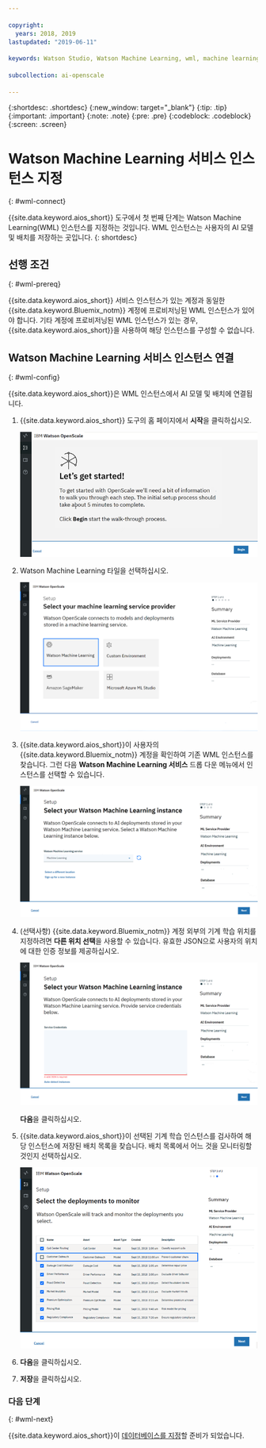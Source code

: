 ```yaml
---

copyright:
  years: 2018, 2019
lastupdated: "2019-06-11"

keywords: Watson Studio, Watson Machine Learning, wml, machine learning, services

subcollection: ai-openscale

---
```


{:shortdesc: .shortdesc}
{:new_window: target="_blank"}
{:tip: .tip}
{:important: .important}
{:note: .note}
{:pre: .pre}
{:codeblock: .codeblock}
{:screen: .screen}

# Watson Machine Learning 서비스 인스턴스 지정
{: #wml-connect}

{{site.data.keyword.aios_short}} 도구에서 첫 번째 단계는 Watson Machine Learning(WML) 인스턴스를 지정하는 것입니다. WML 인스턴스는 사용자의 AI 모델 및 배치를 저장하는 곳입니다.
{: shortdesc}

## 선행 조건
{: #wml-prereq}

{{site.data.keyword.aios_short}} 서비스 인스턴스가 있는 계정과 동일한 {{site.data.keyword.Bluemix_notm}} 계정에 프로비저닝된 WML 인스턴스가 있어야 합니다. 기타 계정에 프로비저닝된 WML 인스턴스가 있는 경우, {{site.data.keyword.aios_short}}을 사용하여 해당 인스턴스를 구성할 수 없습니다.

## Watson Machine Learning 서비스 인스턴스 연결
{: #wml-config}

{{site.data.keyword.aios_short}}은 WML 인스턴스에서 AI 모델 및 배치에 연결됩니다.

1.  {{site.data.keyword.aios_short}} 도구의 홈 페이지에서 **시작**을 클릭하십시오.

    ![홈 페이지](images/gs-config-start.png)

2.  Watson Machine Learning 타일을 선택하십시오.

    ![타일 선택](images/connect-wml.png)

3.  {{site.data.keyword.aios_short}}이 사용자의 {{site.data.keyword.Bluemix_notm}} 계정을 확인하여 기존 WML 인스턴스를 찾습니다. 그런 다음 **Watson Machine Learning 서비스** 드롭 다운 메뉴에서 인스턴스를 선택할 수 있습니다.

    ![WML 서비스 선택](images/gs-set-wml.png)

4.  (선택사항) {{site.data.keyword.Bluemix_notm}} 계정 외부의 기계 학습 위치를 지정하려면 **다른 위치 선택**을 사용할 수 있습니다. 유효한 JSON으로 사용자의 위치에 대한 인증 정보를 제공하십시오.

    ![WML 인스턴스 설정](images/gs-get-wml.png)

    **다음**을 클릭하십시오.

5.  {{site.data.keyword.aios_short}}이 선택된 기계 학습 인스턴스를 검사하여 해당 인스턴스에 저장된 배치 목록을 찾습니다. 배치 목록에서 어느 것을 모니터링할 것인지 선택하십시오.

    ![배치 선택](images/gs-config-deploy.png)

6.  **다음**을 클릭하십시오.
7.  **저장**을 클릭하십시오.

### 다음 단계
{: #wml-next}

{{site.data.keyword.aios_short}}이 [데이터베이스를 지정](/docs/services/ai-openscale?topic=ai-openscale-connect-db)할 준비가 되었습니다.
